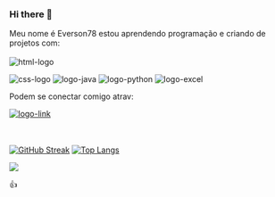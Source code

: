 ### Hi there 👋

Meu nome é Everson78 estou aprendendo programação e criando de projetos com: 
 <br> 
<br>
 <img src ="https://img.shields.io/badge/HTML-239120?style=for-the-badge&logo=html5&logoColor=white" alt="html-logo" /> 
 
 <img src ="https://img.shields.io/badge/CSS3-1572B6?style=for-the-badge&logo=css3&logoColor=white" alt="css-logo"/>

<img src="https://img.shields.io/badge/JavaScript-F7DF1E?style=for-the-badge&logo=javascript&logoColor=black" alt="logo-java"/>

<img src="https://img.shields.io/badge/Python-14354C?style=for-the-badge&logo=python&logoColor=white" alt="logo-python"/>

<img src="https://img.shields.io/badge/Microsoft_Excel-217346?style=for-the-badge&logo=microsoft-excel&logoColor=white" alt="logo-excel"/>

Podem se conectar comigo atrav:

<a href="linkedin.com/in/everson-pereira-b594ab42">
<img src="https://img.shields.io/badge/LinkedIn-0077B5?style=for-the-badge&logo=linkedin&logoColor=white" alt="logo-link"/>
<br>
<br>
<br>

[![GitHub Streak](http://github-readme-streak-stats.herokuapp.com?user=Everson78&theme=navy-gear&hide_border=verdadeiro&border_radius=4.8&locale=pt_BR)](https://git.io/streak-stats)     [![Top Langs](https://github-readme-stats.vercel.app/api/top-langs/?username=Everson78&layout=compact)](https://github.com/anuraghazra/github-readme-stats)

![](https://komarev.com/ghpvc/?username=your-github-Everson78&color=green)

:+1:




